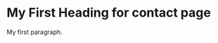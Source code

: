 <!DOCTYPE html>
<html>
<body>

<h1>My First Heading for contact page</h1>

<p>My first paragraph.</p>

</body>
</html>
